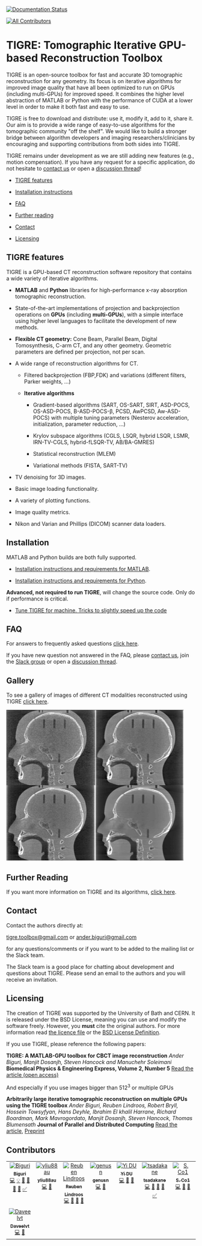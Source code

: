 [![Documentation Status](https://readthedocs.org/projects/tigre/badge/?version=latest)](https://tigre.readthedocs.io/en/latest/?badge=latest)
<!-- ALL-CONTRIBUTORS-BADGE:START - Do not remove or modify this section -->
[![All Contributors](https://img.shields.io/badge/all_contributors-8-orange.svg?style=flat-square)](#contributors-)
<!-- ALL-CONTRIBUTORS-BADGE:END -->


TIGRE: Tomographic Iterative GPU-based Reconstruction Toolbox
======

TIGRE is an open-source toolbox for fast and accurate 3D tomographic 
reconstruction for any geometry.  Its focus is on iterative algorithms 
for improved image quality that have all been optimized to run on GPUs 
(including multi-GPUs) for improved speed. It combines the higher level 
abstraction of MATLAB or Python with the performance of CUDA at a lower level in order to make 
it both fast and easy to use.

TIGRE is free to download and distribute: use it, modify it, add to it, 
share it. Our aim is to provide a wide range of easy-to-use algorithms 
for the tomographic community "off the shelf".  We would like to build a 
stronger bridge between algorithm developers and imaging 
researchers/clinicians by encouraging and supporting contributions from 
both sides into TIGRE.

TIGRE remains under development as we are still adding new features 
(e.g., motion compensation).  If you have any request for a specific 
application, do not hesitate to [contact us](#contact) or open a  [discussion thread](https://github.com/CERN/TIGRE/discussions)!

 - [TIGRE features](#features)
 
 - [Installation instructions](#installation)
 
 - [FAQ](#faq)
  
 - [Further reading](#further-reading)
 
 - [Contact](#contact) 
 
 - [Licensing](#licensing)


## TIGRE features

TIGRE is a GPU-based CT reconstruction software repository that contains a wide variety of iterative algorithms.

- **MATLAB** and **Python** libraries for high-performance x-ray absorption tomographic reconstruction.

- State-of-the-art implementations of projection and backprojection operations on **GPUs** (including **multi-GPUs**), with a simple interface using higher level languages to facilitate the development of new methods.

- **Flexible CT geometry:** Cone Beam, Parallel Beam, Digital Tomosynthesis, C-arm CT, and any other geometry.  Geometric parameters are defined per projection, not per scan.

- A wide range of reconstruction algorithms for CT.

    - Filtered backprojection (FBP,FDK) and variations (different filters, Parker weights, ...)
   
    - **Iterative algorithms**
       
        - Gradient-based algorithms (SART, OS-SART, SIRT, ASD-POCS, OS-ASD-POCS, B-ASD-POCS-β, PCSD, AwPCSD, Aw-ASD-POCS) with multiple tuning parameters (Nesterov acceleration, initialization, parameter reduction, ...)
       
        - Krylov subspace algorithms (CGLS, LSQR, hybrid LSQR, LSMR, IRN-TV-CGLS, hybrid-fLSQR-TV, AB/BA-GMRES)
       
        - Statistical reconstruction (MLEM)
       
        - Variational methods (FISTA, SART-TV) 
       
- TV denoising for 3D images.
       
- Basic image loading functionality.
       
- A variety of plotting functions.
       
- Image quality metrics.

- Nikon and Varian and Phillips (DICOM) scanner data loaders. 

## Installation

MATLAB and Python builds are both fully supported.

- [Installation instructions and requirements for MATLAB](Frontispiece/MATLAB_installation.md).

- [Installation instructions and requirements for Python](Frontispiece/python_installation.md). 

**Advanced, not required to run TIGRE**, will change the source code. Only do if performance is critical.

- [Tune TIGRE for machine. Tricks to slightly speed up the code](Frontispiece/Tune_TIGRE.md)


## FAQ

For answers to frequently asked questions [click here](Frontispiece/FAQ.md).

If you have new question not answered in the FAQ, please [contact us](#contact), join the [Slack group](#contact) or open a  [discussion thread](https://github.com/CERN/TIGRE/discussions).

## Gallery

To see a gallery of images of different CT modalities reconstructed using TIGRE [click here](Frontispiece/Gallery.md).

<img src="https://raw.githubusercontent.com/AnderBiguri/PhDThesis/master/Applications/randofull.png" height="400">


## Further Reading

If you want more information on TIGRE and its algorithms, [click here](Frontispiece/Further_reading.md).


## Contact

Contact the authors directly at:

[tigre.toolbox@gmail.com](mailto:tigre.toolbox@gmail.com) or [ander.biguri@gmail.com](mailto:ander.biguri@gmail.com)

for any questions/comments or if you want to be added to the mailing list or the Slack team.

The Slack team is a good place for chatting about development and questions about TIGRE. Please send an email to the authors and you will receive an invitation.

## Licensing

The creation of TIGRE was supported by the University of Bath and CERN. It is released under the BSD License, meaning you can use and modify the software freely.  However, you **must** cite the original authors.
For more information read [the licence file][1] or the [BSD License Definition][2].

If you use TIGRE, please reference the following papers:

**TIGRE: A MATLAB-GPU toolbox for CBCT image reconstruction**
*Ander Biguri, Manjit Dosanjh, Steven Hancock and Manuchehr Soleimani*
**Biomedical Physics & Engineering Express, Volume 2, Number 5**
[Read the article (open access)][3]

And especially if you use images bigger than 512<sup>3</sup> or multiple GPUs

**Arbitrarily large iterative tomographic reconstruction on multiple GPUs using the TIGRE toolbox**
*Ander Biguri, Reuben Lindroos, Robert Bryll, Hossein Towsyfyan, Hans Deyhle, Ibrahim El khalil Harrane, Richard
Boardman, Mark Mavrogordato, Manjit Dosanjh, Steven Hancock, Thomas Blumensath*
**Journal of Parallel and Distributed Computing**
[Read the article][4], 
[Preprint][5]

## Contributors

<!-- ALL-CONTRIBUTORS-LIST:START - Do not remove or modify this section -->
<!-- prettier-ignore-start -->
<!-- markdownlint-disable -->
<table>
  <tbody>
    <tr>
      <td align="center" valign="top" width="14.28%"><a href="https://github.com/AnderBiguri"><img src="https://avatars.githubusercontent.com/u/11854388?v=4?s=100" width="100px;" alt="Biguri"/><br /><sub><b>Biguri</b></sub></a><br /><a href="https://github.com/CERN/TIGRE/commits?author=AnderBiguri" title="Code">💻</a> <a href="#example-AnderBiguri" title="Examples">💡</a> <a href="#ideas-AnderBiguri" title="Ideas, Planning, & Feedback">🤔</a> <a href="#maintenance-AnderBiguri" title="Maintenance">🚧</a> <a href="#research-AnderBiguri" title="Research">🔬</a> <a href="https://github.com/CERN/TIGRE/pulls?q=is%3Apr+reviewed-by%3AAnderBiguri" title="Reviewed Pull Requests">👀</a> <a href="#tutorial-AnderBiguri" title="Tutorials">✅</a></td>
      <td align="center" valign="top" width="14.28%"><a href="https://github.com/yliu88au"><img src="https://avatars.githubusercontent.com/u/75292881?v=4?s=100" width="100px;" alt="yliu88au"/><br /><sub><b>yliu88au</b></sub></a><br /><a href="https://github.com/CERN/TIGRE/commits?author=yliu88au" title="Code">💻</a> <a href="https://github.com/CERN/TIGRE/issues?q=author%3Ayliu88au" title="Bug reports">🐛</a></td>
      <td align="center" valign="top" width="14.28%"><a href="https://github.com/reubenlindroos"><img src="https://avatars.githubusercontent.com/u/25688713?v=4?s=100" width="100px;" alt="Reuben Lindroos"/><br /><sub><b>Reuben Lindroos</b></sub></a><br /><a href="https://github.com/CERN/TIGRE/commits?author=reubenlindroos" title="Code">💻</a> <a href="https://github.com/CERN/TIGRE/issues?q=author%3Areubenlindroos" title="Bug reports">🐛</a> <a href="#design-reubenlindroos" title="Design">🎨</a> <a href="#ideas-reubenlindroos" title="Ideas, Planning, & Feedback">🤔</a></td>
      <td align="center" valign="top" width="14.28%"><a href="https://github.com/genusn"><img src="https://avatars.githubusercontent.com/u/25704789?v=4?s=100" width="100px;" alt="genusn"/><br /><sub><b>genusn</b></sub></a><br /><a href="https://github.com/CERN/TIGRE/commits?author=genusn" title="Code">💻</a> <a href="https://github.com/CERN/TIGRE/issues?q=author%3Agenusn" title="Bug reports">🐛</a></td>
      <td align="center" valign="top" width="14.28%"><a href="https://github.com/yidu-bjcancer"><img src="https://avatars.githubusercontent.com/u/7495679?v=4?s=100" width="100px;" alt="Yi DU"/><br /><sub><b>Yi DU</b></sub></a><br /><a href="https://github.com/CERN/TIGRE/commits?author=yidu-bjcancer" title="Code">💻</a> <a href="https://github.com/CERN/TIGRE/issues?q=author%3Ayidu-bjcancer" title="Bug reports">🐛</a> <a href="#research-yidu-bjcancer" title="Research">🔬</a></td>
      <td align="center" valign="top" width="14.28%"><a href="https://github.com/tsadakane"><img src="https://avatars.githubusercontent.com/u/40597344?v=4?s=100" width="100px;" alt="tsadakane"/><br /><sub><b>tsadakane</b></sub></a><br /><a href="https://github.com/CERN/TIGRE/commits?author=tsadakane" title="Code">💻</a> <a href="#design-tsadakane" title="Design">🎨</a> <a href="#ideas-tsadakane" title="Ideas, Planning, & Feedback">🤔</a> <a href="https://github.com/CERN/TIGRE/issues?q=author%3Atsadakane" title="Bug reports">🐛</a> <a href="#tutorial-tsadakane" title="Tutorials">✅</a></td>
      <td align="center" valign="top" width="14.28%"><a href="https://omg.lol/sco1"><img src="https://avatars.githubusercontent.com/u/5323929?v=4?s=100" width="100px;" alt="S. Co1"/><br /><sub><b>S. Co1</b></sub></a><br /><a href="https://github.com/CERN/TIGRE/commits?author=sco1" title="Code">💻</a> <a href="#design-sco1" title="Design">🎨</a> <a href="#tool-sco1" title="Tools">🔧</a></td>
    </tr>
    <tr>
      <td align="center" valign="top" width="14.28%"><a href="https://github.com/Daveelvt"><img src="https://avatars.githubusercontent.com/u/16086944?v=4?s=100" width="100px;" alt="Daveelvt"/><br /><sub><b>Daveelvt</b></sub></a><br /><a href="https://github.com/CERN/TIGRE/commits?author=Daveelvt" title="Code">💻</a> <a href="#research-Daveelvt" title="Research">🔬</a></td>
    </tr>
  </tbody>
</table>

<!-- markdownlint-restore -->
<!-- prettier-ignore-end -->

<!-- ALL-CONTRIBUTORS-LIST:END -->
<!-- prettier-ignore-start -->
<!-- markdownlint-disable -->

<!-- markdownlint-restore -->
<!-- prettier-ignore-end -->

<!-- ALL-CONTRIBUTORS-LIST:END -->


[1]: LICENSE.txt
[2]: http://www.linfo.org/bsdlicense.html
[3]: http://iopscience.iop.org/article/10.1088/2057-1976/2/5/055010
[4]: https://doi.org/10.1016/j.jpdc.2020.07.004
[5]: https://arxiv.org/abs/1905.03748
